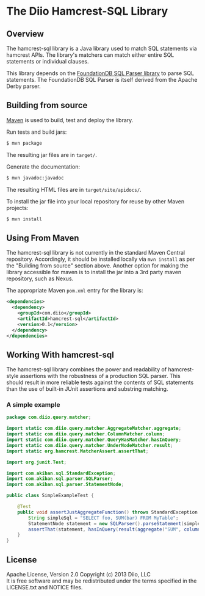 # The Diio Hamcrest-SQL Library

## Overview

The hamcrest-sql library is a Java library used to match SQL statements via hamcrest APIs. The library's matchers can match either entire SQL statements or individual clauses.

This library depends on the [FoundationDB SQL Parser library](https://github.com/FoundationDB/sql-parser) to parse SQL statements. The FoundationDB SQL Parser is itself derived from the Apache Derby parser.

## Building from source

[Maven](http://maven.apache.org) is used to build, test and deploy the library.

Run tests and build jars:

```sh
$ mvn package
```

The resulting jar files are in `target/`.

Generate the documentation:

```sh
$ mvn javadoc:javadoc
```

The resulting HTML files are in `target/site/apidocs/`.

To install the jar file into your local repository for reuse by other Maven projects:

```sh
$ mvn install
```

## Using From Maven

The hamcrest-sql library is not currently in the standard Maven Central repository. Accordingly,
it should be installed locally via ```mvn install``` as per the "Building from source" section above. Another option
for making the library accessible for maven is to install the jar into a 3rd party maven repository, such as Nexus.

The appropriate Maven `pom.xml` entry for the library is:

```xml
<dependencies>
  <dependency>
    <groupId>com.diio</groupId>
    <artifactId>hamcrest-sql</artifactId>
    <version>0.1</version>
  </dependency>
</dependencies>
```

## Working With hamcrest-sql

The hamcrest-sql library combines the power and readability of hamcrest-style assertions with the robustness of a production SQL parser. This should result in more reliable tests against the contents of SQL statements than the use of built-in JUnit assertions and substring matching.

### A simple example

```java
package com.diio.query.matcher;

import static com.diio.query.matcher.AggregateMatcher.aggregate;
import static com.diio.query.matcher.ColumnMatcher.column;
import static com.diio.query.matcher.QueryHasMatcher.hasInQuery;
import static com.diio.query.matcher.UnderNodeMatcher.result;
import static org.hamcrest.MatcherAssert.assertThat;

import org.junit.Test;

import com.akiban.sql.StandardException;
import com.akiban.sql.parser.SQLParser;
import com.akiban.sql.parser.StatementNode;

public class SimpleExampleTest {

    @Test
    public void assertJustAggregateFunction() throws StandardException {
        String simpleSql = "SELECT foo, SUM(bar) FROM MyTable";
        StatementNode statement = new SQLParser().parseStatement(simpleSql);
        assertThat(statement, hasInQuery(result(aggregate("SUM", column("bar")))));
    }    
}
```

## License

Apache License, Version 2.0
Copyright (c) 2013 Diio, LLC  
It is free software and may be redistributed under the terms specified
in the LICENSE.txt and NOTICE files.
